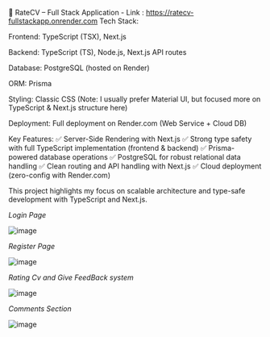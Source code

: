 🔗 RateCV – Full Stack Application  - Link : https://ratecv-fullstackapp.onrender.com
Tech Stack:

Frontend: TypeScript (TSX), Next.js

Backend: TypeScript (TS), Node.js, Next.js API routes

Database: PostgreSQL (hosted on Render)

ORM: Prisma

Styling: Classic CSS (Note: I usually prefer Material UI, but focused more on TypeScript & Next.js structure here)

Deployment: Full deployment on Render.com (Web Service + Cloud DB)

Key Features:
✅ Server-Side Rendering with Next.js
✅ Strong type safety with full TypeScript implementation (frontend & backend)
✅ Prisma-powered database operations
✅ PostgreSQL for robust relational data handling
✅ Clean routing and API handling with Next.js
✅ Cloud deployment (zero-config with Render.com)

This project highlights my focus on scalable architecture and type-safe development with TypeScript and Next.js.

*Login Page*

![image](https://github.com/user-attachments/assets/8643e558-3106-42c1-9b83-426359fb541d)

*Register Page*

![image](https://github.com/user-attachments/assets/242992ad-c541-4b04-8c76-d647dcd9a92b)

*Rating Cv and Give FeedBack system*

![image](https://github.com/user-attachments/assets/f6b2063d-06cd-44dd-a584-975e49358142)


*Comments Section*

![image](https://github.com/user-attachments/assets/39718592-54ab-43aa-9848-a39e64a48fd5)
